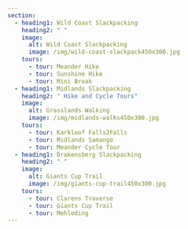 ```yaml
---
section:
  - heading1: Wild Coast Slackpacking
    heading2: " "
    image:
      alt: Wild Coast Slackpacking
      image: /img/wild-coast-slackpack450x300.jpg
    tours:
      - tour: Meander Hike
      - tour: Sunshine Hike
      - tour: Mini Break
  - heading1: Midlands Slackpacking
    heading2: " Hike and Cycle Tours"
    image:
      alt: Grasslands Walking
      image: /img/midlands-walks450x300.jpg
    tours:
      - tour: Karkloof Falls2Falls
      - tour: Midlands Samango
      - tour: Meander Cycle Tour
  - heading1: Drakensberg Slackpacking
    heading2: " "
    image:
      alt: Giants Cup Trail
      image: /img/giants-cup-trail450x300.jpg
    tours:
      - tour: Clarens Traverse
      - tour: Giants Cup Trail
      - tour: Mehloding
---
```

